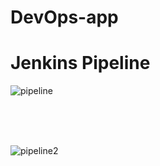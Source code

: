 # DevOps-app

# Jenkins Pipeline

![pipeline](https://user-images.githubusercontent.com/22007858/56476894-ecaacf80-6496-11e9-8ccc-0818e12f44ce.png)

<br/><br/><br/>

![pipeline2](https://user-images.githubusercontent.com/22007858/56510570-1eb54380-6522-11e9-9e6c-bef4e8c9af8e.JPG)
